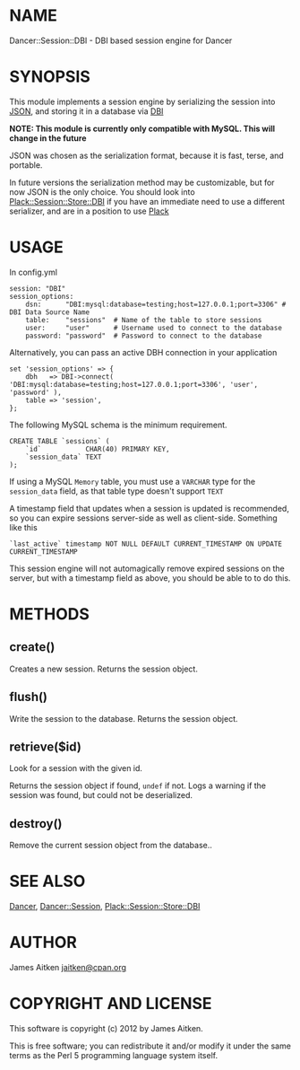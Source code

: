 # NAME

Dancer::Session::DBI - DBI based session engine for Dancer

# SYNOPSIS

This module implements a session engine by serializing the session
into [JSON](http://search.cpan.org/perldoc?JSON), and storing it in a database via [DBI](http://search.cpan.org/perldoc?DBI)

__NOTE: This module is currently only compatible with MySQL. This will change in the future__

JSON was chosen as the serialization format, because it 
is fast, terse, and portable.

In future versions the serialization method may be customizable, but for now JSON
is the only choice. You should look into [Plack::Session::Store::DBI](http://search.cpan.org/perldoc?Plack::Session::Store::DBI) if you
have an immediate need to use a different serializer, and are in a position to
use [Plack](http://search.cpan.org/perldoc?Plack)

# USAGE

In config.yml

    session: "DBI"
    session_options: 
        dsn:      "DBI:mysql:database=testing;host=127.0.0.1;port=3306" # DBI Data Source Name
        table:    "sessions"  # Name of the table to store sessions
        user:     "user"      # Username used to connect to the database
        password: "password"  # Password to connect to the database



Alternatively, you can pass an active DBH connection in your application

    set 'session_options' => {
        dbh   => DBI->connect( 'DBI:mysql:database=testing;host=127.0.0.1;port=3306', 'user', 'password' ),
        table => 'session',
    };

The following MySQL schema is the minimum requirement.

    CREATE TABLE `sessions` (
        `id`           CHAR(40) PRIMARY KEY,
        `session_data` TEXT
    );

If using a MySQL `Memory` table, you must use a `VARCHAR` type for the `session_data` field, as that
table type doesn't support `TEXT`

A timestamp field that updates when a session is updated is recommended, so you can expire sessions
server-side as well as client-side. Something like this

    `last_active` timestamp NOT NULL DEFAULT CURRENT_TIMESTAMP ON UPDATE CURRENT_TIMESTAMP

This session engine will not automagically remove expired sessions on the server, but with a timestamp
field as above, you should be able to to do this.

# METHODS

## create()

Creates a new session. Returns the session object.

## flush()

Write the session to the database. Returns the session object.

## retrieve($id)

Look for a session with the given id.

Returns the session object if found, `undef` if not. Logs a warning if the
session was found, but could not be deserialized.

## destroy()

Remove the current session object from the database..

# SEE ALSO

[Dancer](http://search.cpan.org/perldoc?Dancer), [Dancer::Session](http://search.cpan.org/perldoc?Dancer::Session), [Plack::Session::Store::DBI](http://search.cpan.org/perldoc?Plack::Session::Store::DBI)



# AUTHOR

James Aitken <jaitken@cpan.org>



# COPYRIGHT AND LICENSE

This software is copyright (c) 2012 by James Aitken.

This is free software; you can redistribute it and/or modify it under
the same terms as the Perl 5 programming language system itself.

